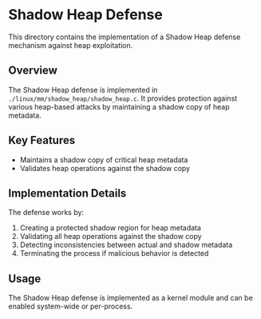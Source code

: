 # Shadow Heap Defense

This directory contains the implementation of a Shadow Heap defense mechanism against heap exploitation.

## Overview

The Shadow Heap defense is implemented in `./linux/mm/shadow_heap/shadow_heap.c`. It provides protection against various heap-based attacks by maintaining a shadow copy of heap metadata.

## Key Features

- Maintains a shadow copy of critical heap metadata
- Validates heap operations against the shadow copy

## Implementation Details

The defense works by:
1. Creating a protected shadow region for heap metadata
2. Validating all heap operations against the shadow copy
3. Detecting inconsistencies between actual and shadow metadata
4. Terminating the process if malicious behavior is detected

## Usage

The Shadow Heap defense is implemented as a kernel module and can be enabled system-wide or per-process.
